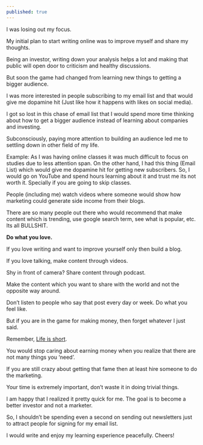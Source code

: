 ```yaml
---
published: true
---
```

I was losing out my focus.

My initial plan to start writing online was to improve myself and share my thoughts.

Being an investor, writing down your analysis helps a lot and making that public will open door to criticism and healthy discussions.

But soon the game had changed from learning new things to getting a bigger audience.

I was more interested in people subscribing to my email list and that would give me dopamine hit (Just like how it happens with likes on social media).

I got so lost in this chase of email list that I would spend more time thinking about how to get a bigger audience instead of learning about companies and investing.

Subconsciously, paying more attention to building an audience led me to settling down in other field of my life.

Example: As I was having online classes it was much difficult to focus on studies due to less attention span. On the other hand, I had this thing (Email List) which would give me dopamine hit for getting new subscribers. So, I would go on YouTube and spend hours learning about it and trust me its not worth it. Specially if you are going to skip classes.

People (including me) watch videos where someone would show how marketing could generate side income from their blogs.

There are so many people out there who would recommend that make content which is trending, use google search term, see what is popular, etc. Its all BULLSHIT.

**Do what you love.**

If you love writing and want to improve yourself only then build a blog.

If you love talking, make content through videos.

Shy in front of camera? Share content through podcast.

Make the content which you want to share with the world and not the opposite way around.

Don’t listen to people who say that post every day or week. Do what you feel like.

But if you are in the game for making money, then forget whatever I just said.

Remember, [Life is short](http://www.paulgraham.com/vb.html).

You would stop caring about earning money when you realize that there are not many things you ‘need’.

If you are still crazy about getting that fame then at least hire someone to do the marketing.

Your time is extremely important, don’t waste it in doing trivial things.

I am happy that I realized it pretty quick for me. The goal is to become a better investor and not a marketer.

So, I shouldn’t be spending even a second on sending out newsletters just to attract people for signing for my email list.

I would write and enjoy my learning experience peacefully. Cheers!
